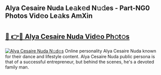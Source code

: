 ## Alya Cesaire Nuda Le𝚊k𝚎d N𝚞𝚍es - Part-NG0 Photos Vid𝚎o Le𝚊ks AmXin

# <h2><a href="http://fbbm2ho.evod.top/?m=Alya+Cesaire+Nuda">🔗 👉🔴 Alya Cesaire Nuda Vid𝚎o Ph𝚘t𝚘s</a></h2>

[![Alya Cesaire Nuda N𝚞d𝚎s](https://i.imgur.com/8V9OHl7.gif)](http://fbbm2ho.evod.top/?m=Alya+Cesaire+Nuda)
Online personality Alya Cesaire Nuda known for their dance and lifestyle content. Alya Cesaire Nuda public persona is that of a successful entrepreneur, but behind the scenes, he's a devoted family man. 

